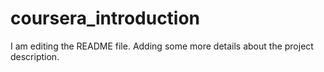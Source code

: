 # coursera_introduction
I am editing the README file. Adding some more details about the project description.
